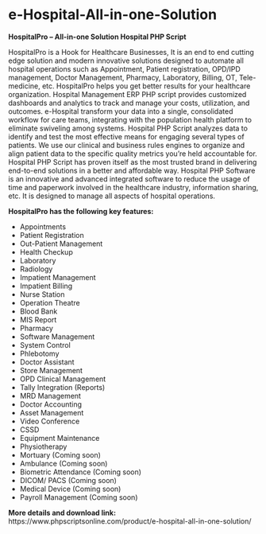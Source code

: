 # e-Hospital-All-in-one-Solution
<b>HospitalPro – All-in-one Solution Hospital PHP Script</b>

HospitalPro is a Hook for Healthcare Businesses, It is an end to end cutting edge solution and modern innovative solutions designed to automate all hospital operations such as Appointment, Patient registration, OPD/IPD management, Doctor Management, Pharmacy, Laboratory, Billing, OT, Tele-medicine, etc. HospitalPro helps you get better results for your healthcare organization. Hospital Management ERP PHP script provides customized dashboards and analytics to track and manage your costs, utilization, and outcomes. e-Hospital transform your data into a single, consolidated workflow for care teams, integrating with the population health platform to eliminate swiveling among systems. Hospital PHP Script analyzes data to identify and test the most effective means for engaging several types of patients. We use our clinical and business rules engines to organize and align patient data to the specific quality metrics you’re held accountable for. Hospital PHP Script has proven itself as the most trusted brand in delivering end-to-end solutions in a better and affordable way. Hospital PHP Software is an innovative and advanced integrated software to reduce the usage of time and paperwork involved in the healthcare industry, information sharing, etc. It is designed to manage all aspects of hospital operations.

<b>HospitalPro has the following key features:</b>

<ul>
<li>Appointments</li>
<li>Patient Registration</li>
<li>Out-Patient Management</li>
<li>Health Checkup</li>
<li>Laboratory</li>
<li>Radiology</li>
<li>Impatient Management</li>
<li>Impatient Billing</li>
<li>Nurse Station</li>
<li>Operation Theatre</li>
<li>Blood Bank</li>
<li>MIS Report</li>
<li>Pharmacy</li>
<li>Software Management</li>
<li>System Control</li>
<li>Phlebotomy</li>
<li>Doctor Assistant</li>
<li>Store Management</li>
<li>OPD Clinical Management</li>
<li>Tally Integration (Reports)</li>
<li>MRD Management</li>
<li>Doctor Accounting</li>
<li>Asset Management</li>
<li>Video Conference</li>
<li>CSSD</li>
<li>Equipment Maintenance</li>
<li>Physiotherapy</li>
<li>Mortuary (Coming soon)</li>
<li>Ambulance (Coming soon)</li>
<li>Biometric Attendance (Coming soon)</li>
<li>DICOM/ PACS (Coming soon)</li>
<li>Medical Device (Coming soon)</li>
<li>Payroll Management (Coming soon)</li>
</ul>
<b>More details and download link:</b></br>
https://www.phpscriptsonline.com/product/e-hospital-all-in-one-solution/
